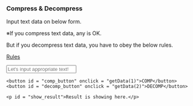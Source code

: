 
<!DOCTYPE html>

<head>
    <meta charset="UTF-8">
    <title>Compress&Decompress</title>
    <link rel="stylesheet" type="text/css" href="Rentyo.css">
    <script type = "text/javascript" src = "Rentyo.js"></script>
</head>

<body>
    <h3 id = "title">Compress & Decompress</h3>
    <p>Input text data on below form.</p>
    <div id = "warning">
        <p>※If you compress text data, any is OK.</p>
        <p>But if you decompress text data, you have to obey the below rules.</p>
        <a href = "https://ja.wikipedia.org/wiki/%E9%80%A3%E9%95%B7%E5%9C%A7%E7%B8%AE" target="_blank">Rules</a>
    </div>
    <p></p>
    <input id = "input_data" type="text" placeholder = "Let's input appropriate text!">

    <button id = "comp_button" onclick = "getData(1)">COMP</button>
    <button id = "decomp_button" onclick = "getData(2)">DECOMP</button>

    <p id = "show_result">Result is showing here.</p>
</body>

